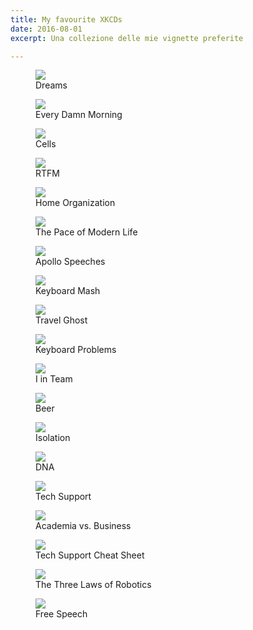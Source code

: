 ```yaml
---
title: My favourite XKCDs
date: 2016-08-01
excerpt: Una collezione delle mie vignette preferite

---
```


<figure>
	<a href="https://xkcd.com/137/"><img src="http://imgs.xkcd.com/comics/dreams.png"></a>
	<figcaption>Dreams</figcaption>
</figure>

<figure>
	<a href="https://xkcd.com/430/"><img src="http://imgs.xkcd.com/comics/every_damn_morning.png"></a>
	<figcaption>Every Damn Morning</figcaption>
</figure>

<figure>
	<a href="https://xkcd.com/1217/"><img src="http://imgs.xkcd.com/comics/cells.png"></a>
	<figcaption>Cells</figcaption>
</figure>

<figure>
	<a href="https://xkcd.com/293/"><img src="http://imgs.xkcd.com/comics/rtfm.png"></a>
	<figcaption>RTFM</figcaption>
</figure>


<figure>
	<a href="https://xkcd.com/1077/"><img src="http://imgs.xkcd.com/comics/home_organization.png"></a>
	<figcaption>Home Organization</figcaption>
</figure>

<figure>
	<a href="https://xkcd.com/1227/"><img src="http://imgs.xkcd.com/comics/the_pace_of_modern_life.png"></a>
	<figcaption>The Pace of Modern Life</figcaption>
</figure>

<figure>
	<a href="https://xkcd.com/1484/"><img src="http://imgs.xkcd.com/comics/apollo_speeches.png"></a>
	<figcaption>Apollo Speeches</figcaption>
</figure>

<figure>
	<a href="https://xkcd.com/1530/"><img src="http://imgs.xkcd.com/comics/keyboard_mash.png"></a>
	<figcaption>Keyboard Mash</figcaption>
</figure>

<figure>
	<a href="https://xkcd.com/1580/"><img src="http://imgs.xkcd.com/comics/travel_ghosts.png"></a>
	<figcaption>Travel Ghost</figcaption>
</figure>

<figure>
	<a href="https://xkcd.com/1586/"><img src="http://imgs.xkcd.com/comics/keyboard_problems.png"></a>
	<figcaption>Keyboard Problems</figcaption>
</figure>

<figure>
	<a href="https://xkcd.com/1562/"><img src="http://imgs.xkcd.com/comics/i_in_team.png"></a>
	<figcaption>I in Team</figcaption>
</figure>


<figure>
	<a href="https://xkcd.com/1534/"><img src="http://imgs.xkcd.com/comics/beer.png"></a>
	<figcaption>Beer</figcaption>
</figure>

<figure>
	<a href="https://xkcd.com/1601/"><img src="http://imgs.xkcd.com/comics/isolation.png"></a>
	<figcaption>Isolation</figcaption>
</figure>

<figure>
	<a href="https://xkcd.com/1605/"><img src="http://imgs.xkcd.com/comics/dna.png"></a>
	<figcaption>DNA</figcaption>
</figure>

<figure>
	<a href="https://xkcd.com/806/"><img src="http://imgs.xkcd.com/comics/tech_support.png"></a>
	<figcaption>Tech Support</figcaption>
</figure>

<figure>
	<a href="https://xkcd.com/664/"><img src="http://imgs.xkcd.com/comics/academia_vs_business.png"></a>
	<figcaption>Academia vs. Business</figcaption>
</figure>

<figure>
	<a href="https://xkcd.com/627/"><img src="http://imgs.xkcd.com/comics/tech_support_cheat_sheet.png"></a>
	<figcaption>Tech Support Cheat Sheet</figcaption>
</figure>

<figure>
	<a href="https://xkcd.com/1613/"><img src="http://imgs.xkcd.com/comics/the_three_laws_of_robotics.png"></a>
	<figcaption>The Three Laws of Robotics</figcaption>
</figure>

<figure>
	<a href="https://xkcd.com/1357/"><img src="http://imgs.xkcd.com/comics/free_speech.png"></a>
	<figcaption>Free Speech</figcaption>
</figure>
